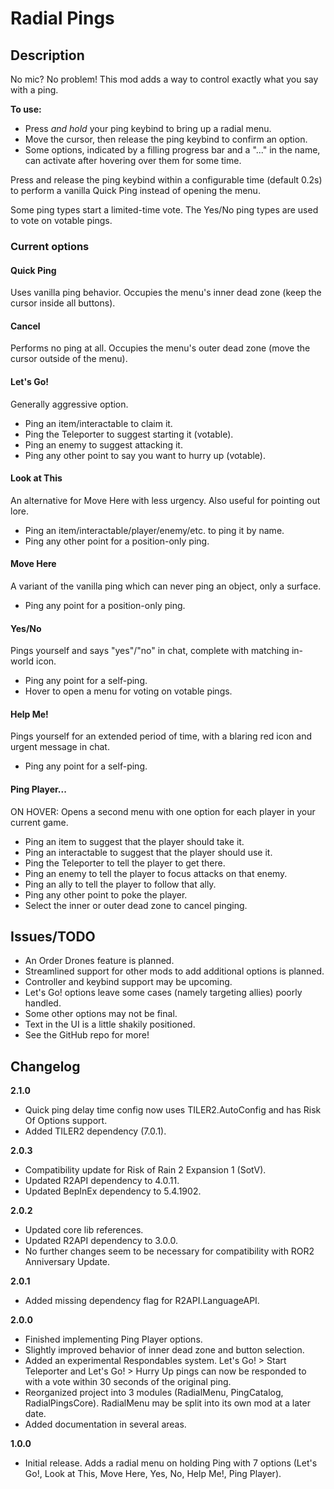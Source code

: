 # Radial Pings

## Description

No mic? No problem! This mod adds a way to control exactly what you say with a ping.

**To use:**

- Press *and hold* your ping keybind to bring up a radial menu.
- Move the cursor, then release the ping keybind to confirm an option.
- Some options, indicated by a filling progress bar and a "..." in the name, can activate after hovering over them for some time.

Press and release the ping keybind within a configurable time (default 0.2s) to perform a vanilla Quick Ping instead of opening the menu.

Some ping types start a limited-time vote. The Yes/No ping types are used to vote on votable pings.

### Current options

#### Quick Ping

Uses vanilla ping behavior. Occupies the menu's inner dead zone (keep the cursor inside all buttons).

#### Cancel

Performs no ping at all. Occupies the menu's outer dead zone (move the cursor outside of the menu).

#### Let's Go!

Generally aggressive option.

- Ping an item/interactable to claim it.
- Ping the Teleporter to suggest starting it (votable).
- Ping an enemy to suggest attacking it.
- Ping any other point to say you want to hurry up (votable).

#### Look at This

An alternative for Move Here with less urgency. Also useful for pointing out lore.

- Ping an item/interactable/player/enemy/etc. to ping it by name.
- Ping any other point for a position-only ping.

#### Move Here

A variant of the vanilla ping which can never ping an object, only a surface.

- Ping any point for a position-only ping.

#### Yes/No

Pings yourself and says "yes"/"no" in chat, complete with matching in-world icon.

- Ping any point for a self-ping.
- Hover to open a menu for voting on votable pings.

#### Help Me!

Pings yourself for an extended period of time, with a blaring red icon and urgent message in chat.

- Ping any point for a self-ping.

#### Ping Player...

ON HOVER: Opens a second menu with one option for each player in your current game.

- Ping an item to suggest that the player should take it.
- Ping an interactable to suggest that the player should use it.
- Ping the Teleporter to tell the player to get there.
- Ping an enemy to tell the player to focus attacks on that enemy.
- Ping an ally to tell the player to follow that ally.
- Ping any other point to poke the player.
- Select the inner or outer dead zone to cancel pinging.

## Issues/TODO

- An Order Drones feature is planned.
- Streamlined support for other mods to add additional options is planned.
- Controller and keybind support may be upcoming.
- Let's Go! options leave some cases (namely targeting allies) poorly handled.
- Some other options may not be final.
- Text in the UI is a little shakily positioned.
- See the GitHub repo for more!

## Changelog

**2.1.0**

- Quick ping delay time config now uses TILER2.AutoConfig and has Risk Of Options support.
- Added TILER2 dependency (7.0.1).

**2.0.3**

- Compatibility update for Risk of Rain 2 Expansion 1 (SotV).
- Updated R2API dependency to 4.0.11.
- Updated BepInEx dependency to 5.4.1902.

**2.0.2**

- Updated core lib references.
- Updated R2API dependency to 3.0.0.
- No further changes seem to be necessary for compatibility with ROR2 Anniversary Update.

**2.0.1**

- Added missing dependency flag for R2API.LanguageAPI.

**2.0.0**

- Finished implementing Ping Player options.
- Slightly improved behavior of inner dead zone and button selection.
- Added an experimental Respondables system. Let's Go! > Start Teleporter and Let's Go! > Hurry Up pings can now be responded to with a vote within 30 seconds of the original ping.
- Reorganized project into 3 modules (RadialMenu, PingCatalog, RadialPingsCore). RadialMenu may be split into its own mod at a later date.
- Added documentation in several areas.

**1.0.0**

- Initial release. Adds a radial menu on holding Ping with 7 options (Let's Go!, Look at This, Move Here, Yes, No, Help Me!, Ping Player).